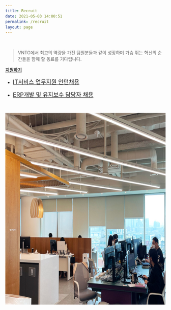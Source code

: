 ```yaml
---
title: Recruit
date: 2021-05-03 14:00:51
permalink: /recruit
layout: page
---
```


<p>&nbsp;</p>
<blockquote><p>VNTG에서 최고의 역량을 가진 팀원분들과 같이 성장하며 가슴 뛰는 혁신의 순간들을 함께 할 동료를 기다립니다.  </p></blockquote>

**[지원하기](https://www.jobkorea.co.kr/Recruit/Co_Read/C/vntgcorp)** 

* <a href="/2021/05/03/apply2/" role="button" ><font size="4">IT서비스 업무지원 인턴채용</font></a>

* <a href="/2021/05/03/apply1/" role="button" target="_blank"><font size="4">ERP개발 및 유지보수 담당자 채용</font></a>

	
<p>&nbsp;</p>
<img src="/metronic/assets/pages/img/frontend-slider/job.jpg" border=0 width="900" height="600">


<p>&nbsp;</p>


